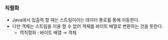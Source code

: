 ### 직렬화

- Java에서 입출력 할 때는 스트림이라는 데이터 통로를 통해 이동한다.
- 다만 객체는 스트림을 이용 할 수 없어 객체를 바이트 배열로 변환하는 것을 뜻한다.
    - 역직렬화 : 바이트 배열 → 객체